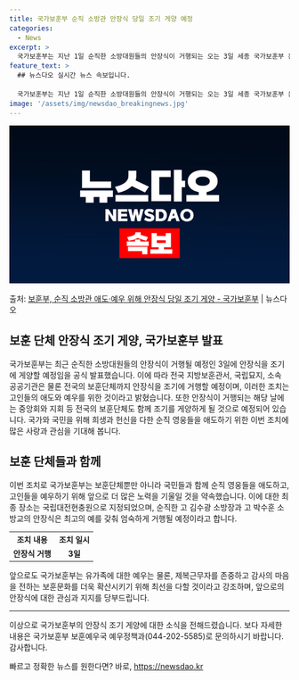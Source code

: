 ```yaml
---
title: 국가보훈부 순직 소방관 안장식 당일 조기 게양 예정
categories:
  - News
excerpt: >
  국가보훈부는 지난 1일 순직한 소방대원들의 안장식이 거행되는 오는 3일 세종 국가보훈부 본부를 포함한 전국 …
feature_text: >
  ## 뉴스다오 실시간 뉴스 속보입니다.

  국가보훈부는 지난 1일 순직한 소방대원들의 안장식이 거행되는 오는 3일 세종 국가보훈부 본부를 포함한 전국 …
image: '/assets/img/newsdao_breakingnews.jpg'
---
```


![뉴스다오 속보](/assets/img/newsdao_breakingnews.jpg)

<p>출처: <a href="https://newsdao.kr/3103" rel="dofollow">보훈부, 순직 소방관 애도·예우 위해 안장식 당일 조기 게양 - 국가보훈부</a> | 뉴스다오</p>

<h2>보훈 단체 안장식 조기 게양, 국가보훈부 발표</h2>

<p data-ke-size="size16">국가보훈부는 최근 순직한 소방대원들의 안장식이 거행될 예정인 3일에 안장식을 조기에 게양할 예정임을 공식 발표했습니다. 이에 따라 전국 지방보훈관서, 국립묘지, 소속 공공기관은 물론 전국의 보훈단체까지 안장식을 조기에 거행할 예정이며, 이러한 조치는 고인들의 애도와 예우를 위한 것이라고 밝혔습니다. 또한 안장식이 거행되는 해당 날에는 중앙회와 지회 등 전국의 보훈단체도 함께 조기를 게양하게 될 것으로 예정되어 있습니다. 국가와 국민을 위해 희생과 헌신을 다한 순직 영웅들을 애도하기 위한 이번 조치에 많은 사랑과 관심을 기대해 봅니다.</p>

<h2 data-ke-size="size26">보훈 단체들과 함께</h2>

<p data-ke-size="size16">이번 조치로 국가보훈부는 보훈단체뿐만 아니라 국민들과 함께 순직 영웅들을 애도하고, 고인들을 예우하기 위해 앞으로 더 많은 노력을 기울일 것을 약속했습니다. 이에 대한 최종 장소는 국립대전현충원으로 지정되었으며, 순직한 고 김수광 소방장과 고 박수훈 소방교의 안장식은 최고의 예를 갖춰 엄숙하게 거행될 예정이라고 합니다.</p>

<table>
    <tr>
        <th>조치 내용</th>
        <th>조치 일시</th>
    </tr>
    <tr>
        <td style="text-align: center; height: 17px;"><b>안장식 거행</b></td>
        <td style="text-align: center; height: 17px;"><b>3일</b></td>
    </tr>
</table>

<p data-ke-size="size16">앞으로도 국가보훈부는 유가족에 대한 예우는 물론, 제복근무자를 존중하고 감사의 마음을 전하는 보훈문화를 더욱 확산시키기 위해 최선을 다할 것이라고 강조하며, 앞으로의 안장식에 대한 관심과 지지를 당부드립니다.</p>

<hr>

<p data-ke-size="size16">이상으로 국가보훈부의 안장식 조기 게양에 대한 소식을 전해드렸습니다. 보다 자세한 내용은 국가보훈부 보훈예우국 예우정책과(044-202-5585)로 문의하시기 바랍니다. 감사합니다.</p> 

빠르고 정확한 뉴스를 원한다면? 바로, <a href="https://newsdao.kr" rel="dofollow">https://newsdao.kr</a>


    
